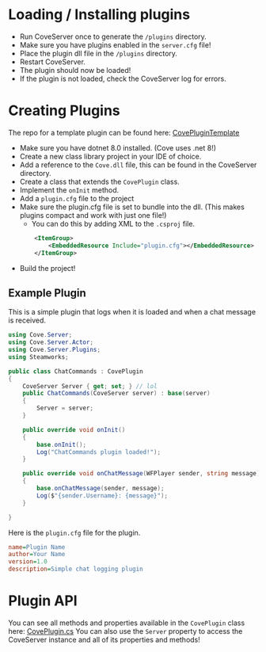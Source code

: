 # Loading / Installing plugins
- Run CoveServer once to generate the `/plugins` directory.
- Make sure you have plugins enabled in the `server.cfg` file!
- Place the plugin dll file in the `/plugins` directory.
- Restart CoveServer.
- The plugin should now be loaded!
- If the plugin is not loaded, check the CoveServer log for errors.

# Creating Plugins

The repo for a template plugin can be found here: [CovePluginTemplate](https://github.com/DrMeepso/TemplateCovePlugin)

- Make sure you have dotnet 8.0 installed. (Cove uses .net 8!)
- Create a new class library project in your IDE of choice.
- Add a reference to the `Cove.dll` file, this can be found in the CoveServer directory.
- Create a class that extends the `CovePlugin` class.
- Implement the `onInit` method.
- Add a `plugin.cfg` file to the project
- Make sure the plugin.cfg file is set to bundle into the dll. (This makes plugins compact and work with just one file!)
	- You can do this by adding XML to the `.csproj` file.
	```xml
		<ItemGroup>
			<EmbeddedResource Include="plugin.cfg"></EmbeddedResource>
		</ItemGroup>
	```
- Build the project!

## Example Plugin
This is a simple plugin that logs when it is loaded and when a chat message is received.
```csharp
using Cove.Server;
using Cove.Server.Actor;
using Cove.Server.Plugins;
using Steamworks;

public class ChatCommands : CovePlugin
{
    CoveServer Server { get; set; } // lol
    public ChatCommands(CoveServer server) : base(server)
    {
        Server = server;
    }

    public override void onInit()
    {
        base.onInit();
        Log("ChatCommands plugin loaded!");
    }

    public override void onChatMessage(WFPlayer sender, string message)
    {
        base.onChatMessage(sender, message);
        Log($"{sender.Username}: {message}");
    }

}
```

Here is the `plugin.cfg` file for the plugin.
```cfg
name=Plugin Name
author=Your Name
version=1.0
description=Simple chat logging plugin
```

# Plugin API
You can see all methods and properties available in the `CovePlugin` class here: [CovePlugin.cs](https://github.com/DrMeepso/WebFishingCove/blob/main/Cove/Server/Plugins/CovePlugin.cs)
You can also use the `Server` property to access the CoveServer instance and all of its properties and methods!